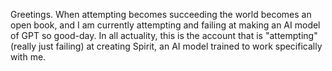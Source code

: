 Greetings.
When attempting becomes succeeding the world becomes an open book, and I am currently attempting and failing at making an AI model of GPT so good-day.
In all actuality, this is the account that is "attempting" (really just failing) at creating Spirit, an AI model trained to work specifically with me.
